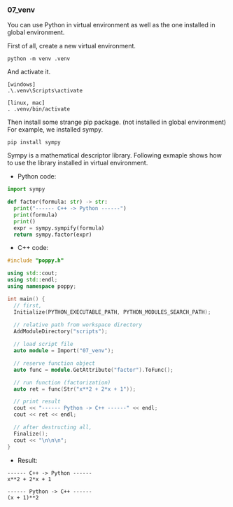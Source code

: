### 07_venv

You can use Python in virtual environment as well as the one installed in global environment.

First of all, create a new virtual environment.
```shell
python -m venv .venv
```

And activate it.
```shell
[windows]
.\.venv\Scripts\activate

[linux, mac]
. .venv/bin/activate
```

Then install some strange pip package. (not installed in global environment)
For example, we installed sympy.
```shell
pip install sympy
```

Sympy is a mathematical descriptor library.
Following exmaple shows how to use the library installed in virtual environment.

* Python code:
```py:07_venv.py
import sympy

def factor(formula: str) -> str:
  print("------ C++ -> Python ------")
  print(formula)
  print()
  expr = sympy.sympify(formula)
  return sympy.factor(expr)
```

* C++ code:
```cpp:main.cpp
#include "poppy.h"

using std::cout;
using std::endl;
using namespace poppy;

int main() {
  // first,
  Initialize(PYTHON_EXECUTABLE_PATH, PYTHON_MODULES_SEARCH_PATH);
  
  // relative path from workspace directory
  AddModuleDirectory("scripts");

  // load script file
  auto module = Import("07_venv");

  // reserve function object
  auto func = module.GetAttribute("factor").ToFunc();

  // run function (factorization)
  auto ret = func(Str("x**2 + 2*x + 1"));

  // print result
  cout << "------ Python -> C++ ------" << endl;
  cout << ret << endl;

  // after destructing all,
  Finalize();
  cout << "\n\n\n";
}
```

* Result:
```shell
------ C++ -> Python ------
x**2 + 2*x + 1

------ Python -> C++ ------
(x + 1)**2
```
